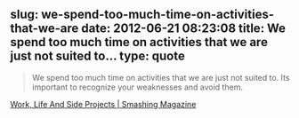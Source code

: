 slug: we-spend-too-much-time-on-activities-that-we-are
date: 2012-06-21 08:23:08
title: We spend too much time on activities that we are just not suited to...
type: quote
---

> We spend too much time on activities that we are just not suited to. Its important to recognize your weaknesses and avoid them.

[Work, Life And Side Projects | Smashing Magazine](http://www.smashingmagazine.com/2012/06/19/work-life-and-side-projects/)
